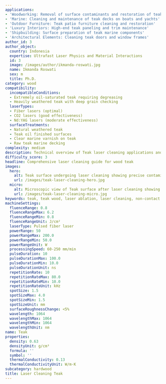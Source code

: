 ```yaml
---
applications:
- 'Woodworking: Removal of surface contaminants and restoration of teak furniture'
- 'Marine: Cleaning and maintenance of teak decks on boats and yachts'
- 'Outdoor Furniture: Teak patio furniture cleaning and restoration'
- 'Luxury Interiors: High-end teak paneling and trim maintenance'
- 'Shipbuilding: Surface preparation of teak marine components'
- 'Architectural Elements: Cleaning teak doors and window frames'
author_id: 3
author_object:
  country: Indonesia
  expertise: Ultrafast Laser Physics and Material Interactions
  id: 3
  image: /images/author/ikmanda-roswati.jpg
  name: Ikmanda Roswati
  sex: m
  title: Ph.D.
category: wood
compatibility:
  incompatibleConditions:
  - Extremely oil-saturated teak requiring degreasing
  - Heavily weathered teak with deep grain checking
  laserTypes:
  - Fiber lasers (optimal)
  - CO2 lasers (good effectiveness)
  - Nd:YAG lasers (moderate effectiveness)
  surfaceTreatments:
  - Natural weathered teak
  - Teak oil finished surfaces
  - Clear marine varnish on teak
  - Raw teak marine decking
complexity: medium
description: Technical overview of Teak laser cleaning applications and parameters
difficulty_score: 3
headline: Comprehensive laser cleaning guide for wood teak
images:
  hero:
    alt: Teak surface undergoing laser cleaning showing precise contamination removal
    url: /images/teak-laser-cleaning-hero.jpg
  micro:
    alt: Microscopic view of Teak surface after laser cleaning showing detailed surface structure
    url: /images/teak-laser-cleaning-micro.jpg
keywords: teak, teak wood, laser ablation, laser cleaning, non-contact cleaning, woodworking applications, marine applications
machineSettings:
  fluenceRange: 0.8
  fluenceRangeMax: 6.2
  fluenceRangeMin: 0.8
  fluenceRangeUnit: J/cm²
  laserType: Pulsed fiber laser
  powerRange: 50
  powerRangeMax: 200.0
  powerRangeMin: 50.0
  powerRangeUnit: W
  processingSpeed: 60-250 mm/min
  pulseDuration: 10
  pulseDurationMax: 100.0
  pulseDurationMin: 10.0
  pulseDurationUnit: ns
  repetitionRate: 10
  repetitionRateMax: 80.0
  repetitionRateMin: 10.0
  repetitionRateUnit: kHz
  spotSize: 1.5
  spotSizeMax: 4.0
  spotSizeMin: 1.5
  spotSizeUnit: mm
  surfaceRoughnessChange: <5%
  wavelength: 1064
  wavelengthMax: 1064
  wavelengthMin: 1064
  wavelengthUnit: nm
name: Teak
properties:
  density: 0.63
  densityUnit: g/cm³
  formula: ''
  symbol: ''
  thermalConductivity: 0.13
  thermalConductivityUnit: W/m·K
subcategory: hardwood
title: Laser Cleaning Teak
---
```

